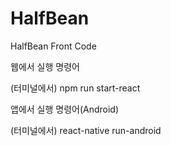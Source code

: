 # HalfBean
HalfBean Front Code

웹에서 실행 명령어

(터미널에서) npm run start-react


앱에서 실행 명령어(Android)

(터미널에서) react-native run-android

